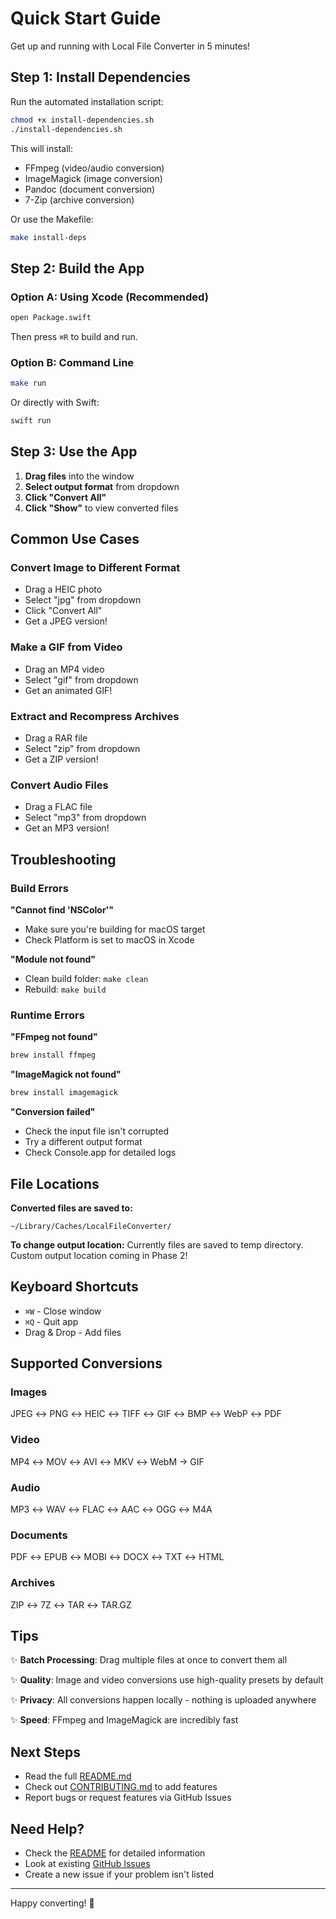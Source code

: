 # Quick Start Guide

Get up and running with Local File Converter in 5 minutes!

## Step 1: Install Dependencies

Run the automated installation script:

```bash
chmod +x install-dependencies.sh
./install-dependencies.sh
```

This will install:
- FFmpeg (video/audio conversion)
- ImageMagick (image conversion)
- Pandoc (document conversion)
- 7-Zip (archive conversion)

Or use the Makefile:

```bash
make install-deps
```

## Step 2: Build the App

### Option A: Using Xcode (Recommended)

```bash
open Package.swift
```

Then press `⌘R` to build and run.

### Option B: Command Line

```bash
make run
```

Or directly with Swift:

```bash
swift run
```

## Step 3: Use the App

1. **Drag files** into the window
2. **Select output format** from dropdown
3. **Click "Convert All"**
4. **Click "Show"** to view converted files

## Common Use Cases

### Convert Image to Different Format
- Drag a HEIC photo
- Select "jpg" from dropdown
- Click "Convert All"
- Get a JPEG version!

### Make a GIF from Video
- Drag an MP4 video
- Select "gif" from dropdown
- Get an animated GIF!

### Extract and Recompress Archives
- Drag a RAR file
- Select "zip" from dropdown
- Get a ZIP version!

### Convert Audio Files
- Drag a FLAC file
- Select "mp3" from dropdown
- Get an MP3 version!

## Troubleshooting

### Build Errors

**"Cannot find 'NSColor'"**
- Make sure you're building for macOS target
- Check Platform is set to macOS in Xcode

**"Module not found"**
- Clean build folder: `make clean`
- Rebuild: `make build`

### Runtime Errors

**"FFmpeg not found"**
```bash
brew install ffmpeg
```

**"ImageMagick not found"**
```bash
brew install imagemagick
```

**"Conversion failed"**
- Check the input file isn't corrupted
- Try a different output format
- Check Console.app for detailed logs

## File Locations

**Converted files are saved to:**
```
~/Library/Caches/LocalFileConverter/
```

**To change output location:**
Currently files are saved to temp directory. Custom output location coming in Phase 2!

## Keyboard Shortcuts

- `⌘W` - Close window
- `⌘Q` - Quit app
- Drag & Drop - Add files

## Supported Conversions

### Images
JPEG ↔ PNG ↔ HEIC ↔ TIFF ↔ GIF ↔ BMP ↔ WebP ↔ PDF

### Video
MP4 ↔ MOV ↔ AVI ↔ MKV ↔ WebM → GIF

### Audio
MP3 ↔ WAV ↔ FLAC ↔ AAC ↔ OGG ↔ M4A

### Documents
PDF ↔ EPUB ↔ MOBI ↔ DOCX ↔ TXT ↔ HTML

### Archives
ZIP ↔ 7Z ↔ TAR ↔ TAR.GZ

## Tips

✨ **Batch Processing**: Drag multiple files at once to convert them all

✨ **Quality**: Image and video conversions use high-quality presets by default

✨ **Privacy**: All conversions happen locally - nothing is uploaded anywhere

✨ **Speed**: FFmpeg and ImageMagick are incredibly fast

## Next Steps

- Read the full [README.md](README.md)
- Check out [CONTRIBUTING.md](CONTRIBUTING.md) to add features
- Report bugs or request features via GitHub Issues

## Need Help?

- Check the [README](README.md) for detailed information
- Look at existing [GitHub Issues](https://github.com/yourusername/LocalFileConverter/issues)
- Create a new issue if your problem isn't listed

---

Happy converting! 🎉
